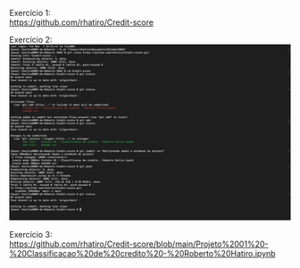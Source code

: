 Exercício 1:  
https://github.com/rhatiro/Credit-score

Exercício 2:  
<img src="https://raw.githubusercontent.com/rhatiro/Curso_EBAC-Profissao_Cientista_de_Dados/main/Mo%CC%81dulo%2008%20-%20Git%20%3A%20GitHub%20-%20Controle%20de%20versionamento/screencapture%20mod.08%20ex.2%20-%20Roberto_Hatiro.png" alt="terminal screencapture image">

Exercício 3:  
https://github.com/rhatiro/Credit-score/blob/main/Projeto%2001%20-%20Classificacao%20de%20credito%20-%20Roberto%20Hatiro.ipynb
